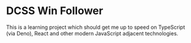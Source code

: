 # DCSS Win Follower

This is a learning project which should get me up to speed on
TypeScript (via Deno), React and other modern JavaScript adjacent
technologies.
